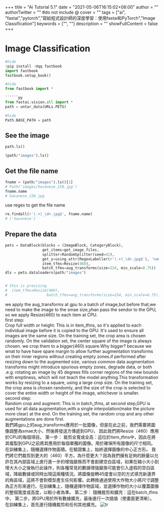 +++
title = "Ai Tutorial 5.1"
date = "2021-05-06T16:15:02+08:00"
author = ""
authorTwitter = "" #do not include @
cover = ""
tags = ["ai", "fastai","pytorch","寫給程式設計師的深度學習：使用fastai和PyTorch","Image Classification"]
keywords = ["", ""]
description = ""
showFullContent = false
+++
# Image Classification

```py
#hide
!pip install -Uqq fastbook
import fastbook
fastbook.setup_book()

```

```py
#hide
from fastbook import *

``````py
from fastai.vision.all import *
path = untar_data(URLs.PETS)
```

```py
#hide
Path.BASE_PATH = path
```

## See the image

```py
path.ls()

```

```py
(path/"images").ls()
```

## Get the file name

```py
fname = (path/"images").ls()[1]
# Path('images/havanese_158.jpg')
fname.name
# havanese_158.jpg
```

use regex to get the file name

```py
re.findall(r'(.+)_\d+.jpg$', fname.name)
# ['havanese']
```

## Prepare the data

```py
pets = DataBlock(blocks = (ImageBlock, CategoryBlock),
                 get_items=get_image_files, 
                 splitter=RandomSplitter(seed=42),
                 get_y=using_attr(RegexLabeller(r'(.+)_\d+.jpg$'), 'name'),
                 item_tfms=Resize(460),
                 batch_tfms=aug_transforms(size=224, min_scale=0.75))
dls = pets.dataloaders(path/"images")
```

```py

# this is presizing
#  item_tfms=Resize(460),
#                  batch_tfms=aug_transforms(size=224, min_scale=0.75))
```
we apply the aug_transforms at gpu to a batch of image,but before that,we need to make the image to the smae size,yhan pass the sendor to the GPU,
so we apply Resize(460) to each item at CPU.  
first step:  
Crop full width or height: This is in item_tfms, so it's applied to each individual image before it is copied to the GPU. It's used to ensure all images are the same size. On the training set, the crop area is chosen randomly. On the validation set, the center square of the image is always chosen.
we crop them to a bigger(460) square.Why bigger? because we wnat to have  have spare margin to allow further augmentation transforms on their inner regions without creating empty zones.if performed after resizing down to the augmented size, various common data augmentation transforms might introduce spurious empty zones, degrade data, or both .e.g. rotating an image by 45 degrees fills corner regions of the new bounds with emptiness, which will not teach the model anything.This transformation works by resizing to a square, using a large crop size. On the training set, the crop area is chosen randomly, and the size of the crop is selected to cover the entire width or height of the image, whichever is smaller.  
second step:  
Random crop and augment: This is in batch_tfms, 
at second step,GPU is used for all data augmentation,with a single interpolation(make the picture more clear) at the end.
On the training set, the random crop and any other augmentations are done first.  
我們將gpu上的aug_transforms應用於一批圖像，但是在此之前，我們需要將圖像調整為smae大小，然後將發送方傳遞到GPU，
因此我們將Resize（460）應用於CPU的每個項目。
第一步：
裁剪全寬或全高：這位於item_tfms中，因此在將其複製到GPU之前將其應用於每個單獨的圖像。用於確保所有圖像的尺寸相同。在訓練集上，隨機選擇作物面積。在驗證集上，始終選擇圖像的中心正方形。
我們將它們裁剪到更大的（460）平方。為什麼更大？因為我們擁有足夠的餘量以允許在其內部區域上進行進一步的增強變換而不會創建空白區域，如果在縮小大小到增大大小之後執行此操作，則各種常見的數據增強變換可能會引入虛假的空白區域，降級數據或同時出現這兩種情況。將圖像旋轉45度會以空的方式填充新邊界的角區域，這將不會對模型產生任何影響。此轉換通過使用大作物大小將尺寸調整為正方形來進行。在訓練集上，隨機選擇作物區域，並選擇作物的大小以覆蓋圖像的整個寬度或高度，以較小者為準。
第二步：
隨機裁剪和擴充：這在batch_tfms中，
第二步，將GPU用於所有數據擴充，最後進行一次插值（使畫面更清晰）。
在訓練集上，首先進行隨機裁剪和任何其他擴充。
![tr](/img/ai_t/t1/att_00060.png)